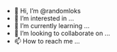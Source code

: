 - 👋 Hi, I’m @randomloks
- 👀 I’m interested in ...
- 🌱 I’m currently learning ...
- 💞️ I’m looking to collaborate on ...
- 📫 How to reach me ...

<!---
randomloks/randomloks is a ✨ special ✨ repository because its `README.md` (this file) appears on your GitHub profile.
You can click the Preview link to take a look at your changes.
--->

